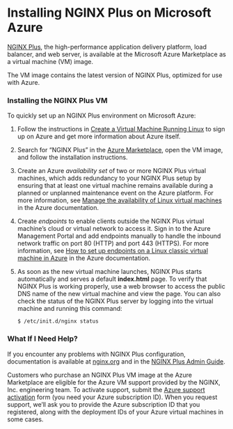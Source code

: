 # Installing NGINX Plus on Microsoft Azure

[NGINX Plus](https://www.nginx.com/products/), the high-performance application delivery platform, load balancer, and web server, is available at the Microsoft Azure Marketplace as a virtual machine \(VM\) image.

The VM image contains the latest version of NGINX Plus, optimized for use with Azure.

### Installing the NGINX Plus VM

To quickly set up an NGINX Plus environment on Microsoft Azure:

1. Follow the instructions in [Create a Virtual Machine Running Linux](https://azure.microsoft.com/en-us/documentation/articles/virtual-machines-linux-tutorial/) to sign up on Azure and get more information about Azure itself.
2. Search for “NGINX Plus” in the [Azure Marketplace](https://azure.microsoft.com/en-us/marketplace/), open the VM image, and follow the installation instructions.
3. Create an Azure _availability set_ of two or more NGINX Plus virtual machines, which adds redundancy to your NGINX Plus setup by ensuring that at least one virtual machine remains available during a planned or unplanned maintenance event on the Azure platform. For more information, see [Manage the availability of Linux virtual machines](https://docs.microsoft.com/en-us/azure/virtual-machines/linux/manage-availability?) in the Azure documentation.
4. Create _endpoints_ to enable clients outside the NGINX Plus virtual machine’s cloud or virtual network to access it. Sign in to the Azure Management Portal and add endpoints manually to handle the inbound network traffic on port 80 \(HTTP\) and port 443 \(HTTPS\). For more information, see [How to set up endpoints on a Linux classic virtual machine in Azure](https://docs.microsoft.com/en-us/azure/virtual-machines/linux/classic/setup-endpoints) in the Azure documentation.
5. As soon as the new virtual machine launches, NGINX Plus starts automatically and serves a default **index.html** page. To verify that NGINX Plus is working properly, use a web browser to access the public DNS name of the new virtual machine and view the page. You can also check the status of the NGINX Plus server by logging into the virtual machine and running this command:

   ```text
   $ /etc/init.d/nginx status
   ```

### What If I Need Help?

If you encounter any problems with NGINX Plus configuration, documentation is available at [nginx.org](https://nginx.org/en/docs/) and in the [NGINX Plus Admin Guide](https://docs.nginx.com/nginx/admin-guide/).

Customers who purchase an NGINX Plus VM image at the Azure Marketplace are eligible for the Azure VM support provided by the NGINX, Inc. engineering team. To activate support, submit the [Azure support activation](https://www.nginx.com/azure-support-activation/) form \(you need your Azure subscription ID\). When you request support, we’ll ask you to provide the Azure subscription ID that you registered, along with the deployment IDs of your Azure virtual machines in some cases.


